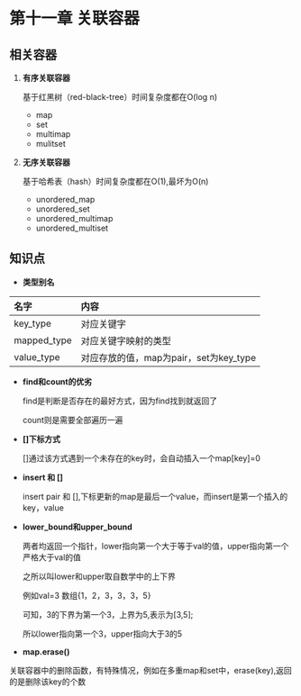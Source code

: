 # 第十一章 关联容器

## 相关容器

1. **有序关联容器**

   基于红黑树（red-black-tree）时间复杂度都在O(log n)

   * map
   * set
   * multimap
   * mulitset

2. **无序关联容器**

   基于哈希表（hash）时间复杂度都在O(1),最坏为O(n)

   * unordered_map
   * unordered_set
   * unordered_multimap
   * unordered_multiset

## 知识点

* **类型别名**

| 名字        | 内容                                   |
| :---------- | :------------------------------------- |
| key_type    | 对应关键字                             |
| mapped_type | 对应关键字映射的类型                   |
| value_type  | 对应存放的值，map为pair，set为key_type |



* **find和count的优劣**

  find是判断是否存在的最好方式，因为find找到就返回了

  count则是需要全部遍历一遍

  

* **[]下标方式**

  []通过该方式遇到一个未存在的key时，会自动插入一个map[key]=0

  

* **insert 和 []**

  insert pair 和 [],下标更新的map是最后一个value，而insert是第一个插入的key，value

  

* **lower_bound和upper_bound**

  两者均返回一个指针，lower指向第一个大于等于val的值，upper指向第一个严格大于val的值

  之所以叫lower和upper取自数学中的上下界

  例如val=3 数组{1，2，3，3，3，5}

  可知，3的下界为第一个3，上界为5,表示为[3,5];

  所以lower指向第一个3，upper指向大于3的5

  

*  **map.erase()**

  关联容器中的删除函数，有特殊情况，例如在多重map和set中，erase(key),返回的是删除该key的个数

## 

